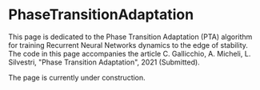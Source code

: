 # PhaseTransitionAdaptation
This page is dedicated to the Phase Transition Adaptation (PTA) algorithm for training Recurrent Neural Networks dynamics to the edge of stability.
The code in this page accompanies the article C. Gallicchio, A. Micheli, L. Silvestri, "Phase Transition Adaptation", 2021 (Submitted).

The page is currently under construction.
